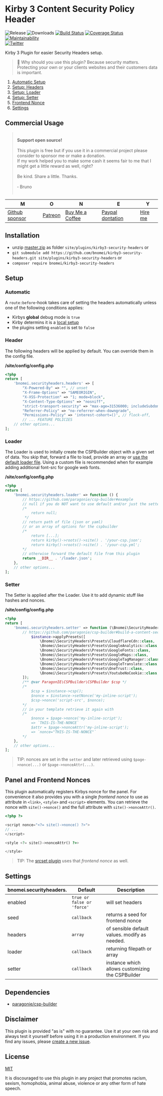 # Kirby 3 Content Security Policy Header

![Release](https://flat.badgen.net/packagist/v/bnomei/kirby3-security-headers?color=ae81ff)
![Downloads](https://flat.badgen.net/packagist/dt/bnomei/kirby3-security-headers?color=272822)
[![Build Status](https://flat.badgen.net/travis/bnomei/kirby3-security-headers)](https://travis-ci.com/bnomei/kirby3-security-headers)
[![Coverage Status](https://flat.badgen.net/coveralls/c/github/bnomei/kirby3-security-headers)](https://coveralls.io/github/bnomei/kirby3-security-headers) 
[![Maintainability](https://flat.badgen.net/codeclimate/maintainability/bnomei/kirby3-security-headers)](https://codeclimate.com/github/bnomei/kirby3-security-headers)  
[![Twitter](https://flat.badgen.net/badge/twitter/bnomei?color=66d9ef)](https://twitter.com/bnomei)

Kirby 3 Plugin for easier Security Headers setup.

> 🔐 Why should you use this plugin? Because security matters. Protecting your own or your clients websites and their customers data is important.

1. [Automatic Setup](https://github.com/bnomei/kirby3-security-headers#automatic)
1. [Setup: Headers](https://github.com/bnomei/kirby3-security-headers#headers)
1. [Setup: Loader](https://github.com/bnomei/kirby3-security-headers#loader)
1. [Setup: Setter](https://github.com/bnomei/kirby3-security-headers#setter)
1. [Frontend Nonce](https://github.com/bnomei/kirby3-security-headers#frontend-nonce)
1. [Settings](https://github.com/bnomei/kirby3-security-headers#settings)

## Commercial Usage

> <br>
> <b>Support open source!</b><br><br>
> This plugin is free but if you use it in a commercial project please consider to sponsor me or make a donation.<br>
> If my work helped you to make some cash it seems fair to me that I might get a little reward as well, right?<br><br>
> Be kind. Share a little. Thanks.<br><br>
> &dash; Bruno<br>
> &nbsp; 

| M | O | N | E | Y |
|---|----|---|---|---|
| [Github sponsor](https://github.com/sponsors/bnomei) | [Patreon](https://patreon.com/bnomei) | [Buy Me a Coffee](https://buymeacoff.ee/bnomei) | [Paypal dontation](https://www.paypal.me/bnomei/15) | [Hire me](mailto:b@bnomei.com?subject=Kirby) |

## Installation

- unzip [master.zip](https://github.com/bnomei/kirby3-security-headers/archive/master.zip) as folder `site/plugins/kirby3-security-headers` or
- `git submodule add https://github.com/bnomei/kirby3-security-headers.git site/plugins/kirby3-security-headers` or
- `composer require bnomei/kirby3-security-headers`

## Setup

### Automatic

A `route:before`-hook takes care of setting the headers automatically unless one of the following conditions applies:

- Kirbys **global** debug mode is `true`
- Kirby determins it is a [local setup](https://github.com/getkirby/kirby/blob/03d6e96aa27f631e5311cb6c2109e1510505cab7/src/Cms/System.php#L190)
- the plugins setting `enabled` is set to `false`

### Header

The following headers will be applied by default. You can override them in the config file.

**/site/config/config.php**
```php
<?php
return [
    'bnomei.securityheaders.headers' => [
        "X-Powered-By" => "", // unset
        "X-Frame-Options" => "SAMEORIGIN",
        "X-XSS-Protection" => "1; mode=block",
        "X-Content-Type-Options" => "nosniff",
        "strict-transport-security" => "max-age=31536000; includeSubdomains",
        "Referrer-Policy" => "no-referrer-when-downgrade",
        "Permissions-Policy" => 'interest-cohort=()', // flock-off,
        // ... FEATURE POLICIES
    // other options...
];
```

### Loader

The Loader is used to initally create the CSPBuilder object with a given set of data. You skip that, forward a file to load, provide an array or [use the default loader file](https://github.com/bnomei/kirby3-security-headers/blob/master/loader.json). Using a custom file is recommended when for example adding additional font-src for google web fonts. 

**/site/config/config.php**
```php
<?php
return [
    'bnomei.securityheaders.loader' => function () {
        // https://github.com/paragonie/csp-builder#example
        // null if you do NOT want to use default and/or just the setter
        /*
            return null;
         */
        // return path of file (json or yaml)
        // or an array of options for the cspbuilder
        /*
            return [...];
            return kirby()->roots()->site() . '/your-csp.json';
            return kirby()->roots()->site() . '/your-csp.yml';
        */
        // otherwise forward the default file from this plugin
        return __DIR__ . '/loader.json';
    },
    // other options...
];
```

### Setter

The Setter is applied after the Loader. Use it to add dynamic stuff like hashes and nonces. 

**/site/config/config.php**
```php
<?php
return [
    'bnomei.securityheaders.setter' => function (\Bnomei\SecurityHeaders $instance) {
        // https://github.com/paragonie/csp-builder#build-a-content-security-policy-programmatically
            $instance->applyPresets([
                \Bnomei\SecurityHeaders\Presets\CloudflareCdn::class,
                \Bnomei\SecurityHeaders\Presets\GoogleAnalytics::class,
                \Bnomei\SecurityHeaders\Presets\GoogleFonts::class,
                \Bnomei\SecurityHeaders\Presets\GoogleMaps::class,
                \Bnomei\SecurityHeaders\Presets\GoogleTagManager::class,
                \Bnomei\SecurityHeaders\Presets\GoogleTranslate::class,
                \Bnomei\SecurityHeaders\Presets\OneTrust::class,
                \Bnomei\SecurityHeaders\Presets\YoutubeNoCookie::class,
        ]);
        /** @var ParagonIE\CSPBuilder\CSPBuilder $csp */
        /*
            $csp = $instance->csp();
            $nonce = $instance->setNonce('my-inline-script');
            $csp->nonce('script-src', $nonce);
        */
        // in your template retrieve it again with
        /*
            $nonce = $page->nonce('my-inline-script');
            => `THIS-IS-THE-NONCE`
            $attr = $page->nonceAttr('my-inline-script');
            => `nonce="THIS-IS-THE-NONCE"`
        */
    },
    // other options...
];
```

> TIP: nonces are set in the `setter` and later retrieved using `$page->nonce(...)` or `$page->nonceAttr(...)`.

## Panel and Frontend Nonces

This plugin automatically registers Kirbys nonce for the panel. For convenience it also provides you with a single *frontend nonce* to use as attribute in `<link>`, `<style>` and `<script>` elements. You can retrieve the nonce with `site()->nonce()` and the full attribute with `site()->nonceAttr()`.

```php
<?php ?>

<script nonce="<?= site()->nonce() ?>">
// ...
</script>

<style <?= site()->nonceAttr() ?>>

</style>
```

> TIP: The [srcset plugin](https://github.com/bnomei/kirby3-srcset/) uses that *frontend nonce* as well.

## Settings

| bnomei.securityheaders.   | Default        | Description               |            
|---------------------------|----------------|---------------------------|
| enabled | `true or false or 'force'` | will set headers |
| seed | `callback` | returns a seed for frontend nonce |
| headers | `array` | of sensible default values. modify as needed. |
| loader | `callback` | returning filepath or array |
| setter | `callback` |  instance which allows customizing the CSPBuilder |

## Dependencies
 
 - [paragonie/csp-builder](https://github.com/paragonie/csp-builder)

## Disclaimer

This plugin is provided "as is" with no guarantee. Use it at your own risk and always test it yourself before using it in a production environment. If you find any issues, please [create a new issue](https://github.com/bnomei/kirby3-security-headers/issues/new).

## License

[MIT](https://opensource.org/licenses/MIT)

It is discouraged to use this plugin in any project that promotes racism, sexism, homophobia, animal abuse, violence or any other form of hate speech.
